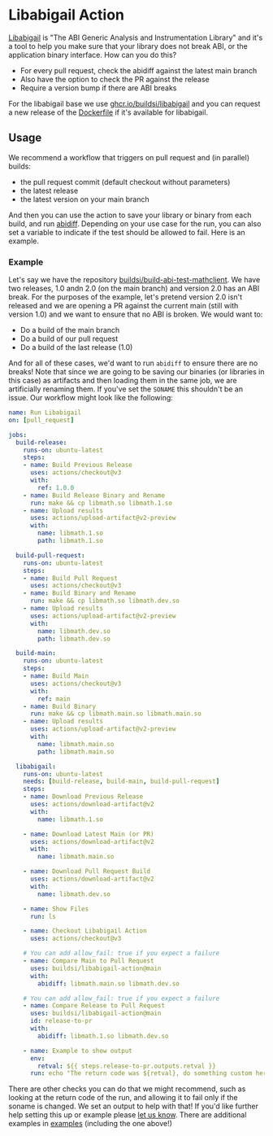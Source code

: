 # Libabigail Action

[Libabigail](https://sourceware.org/libabigail/) is "The ABI Generic Analysis and Instrumentation Library"
and it's a tool to help you make sure that your library does not break ABI, or the application
binary interface. How can you do this?

 - For every pull request, check the abidiff against the latest main branch
 - Also have the option to check the PR against the release
 - Require a version bump if there are ABI breaks
  
For the libabigail base we use [ghcr.io/buildsi/libabigail](https://github.com/buildsi/build-abi-containers/pkgs/container/libabigail)
 and you can request a new release of the [Dockerfile](https://github.com/buildsi/build-abi-containers/blob/main/docker/libabigail/Dockerfile)
 if it's available for libabigail.
 
## Usage

We recommend a workflow that triggers on pull request and (in parallel) builds:

 - the pull request commit (default checkout without parameters)
 - the latest release
 - the latest version on your main branch
 
And then you can use the action to save your library or binary from each build, and run [abidiff](https://sourceware.org/libabigail/manual/abidiff.html).
Depending on your use case for the run, you can also set a variable to indicate if
the test should be allowed to fail. Here is an example.

### Example 

Let's say we have the repository [buildsi/build-abi-test-mathclient](https://github.com/buildsi/build-abi-test-mathclient).
We have two releases, 1.0 andn 2.0 (on the main branch) and version 2.0 has an ABI break. For the purposes
of the example, let's pretend version 2.0 isn't released and we are opening a PR against the current main (still with version 1.0)
and we want to ensure that no ABI is broken. We would want to:

 - Do a build of the main branch
 - Do a build of our pull request
 - Do a build of the last release (1.0)

And for all of these cases, we'd want to run `abidiff` to ensure there are no breaks! Note that since
we are going to be saving our binaries (or libraries in this case) as artifacts and then loading them
in the same job, we are artificially renaming them. If you've set the `SONAME` this shouldn't be an issue.
Our workflow might look like the following:

```yaml
name: Run Libabigail
on: [pull_request]

jobs:
  build-release:
    runs-on: ubuntu-latest
    steps:
    - name: Build Previous Release
      uses: actions/checkout@v3
      with:
        ref: 1.0.0
    - name: Build Release Binary and Rename
      run: make && cp libmath.so libmath.1.so
    - name: Upload results
      uses: actions/upload-artifact@v2-preview
      with:
        name: libmath.1.so
        path: libmath.1.so

  build-pull-request:
    runs-on: ubuntu-latest
    steps:
    - name: Build Pull Request
      uses: actions/checkout@v3
    - name: Build Binary and Rename
      run: make && cp libmath.so libmath.dev.so
    - name: Upload results
      uses: actions/upload-artifact@v2-preview
      with:
        name: libmath.dev.so
        path: libmath.dev.so

  build-main:
    runs-on: ubuntu-latest
    steps:
    - name: Build Main
      uses: actions/checkout@v3
      with:
        ref: main
    - name: Build Binary
      run: make && cp libmath.main.so libmath.main.so
    - name: Upload results
      uses: actions/upload-artifact@v2-preview
      with:
        name: libmath.main.so
        path: libmath.main.so

  libabigail:
    runs-on: ubuntu-latest
    needs: [build-release, build-main, build-pull-request]
    steps:
    - name: Download Previous Release
      uses: actions/download-artifact@v2
      with:
        name: libmath.1.so

    - name: Download Latest Main (or PR)
      uses: actions/download-artifact@v2
      with:
        name: libmath.main.so

    - name: Download Pull Request Build
      uses: actions/download-artifact@v2
      with:
        name: libmath.dev.so

    - name: Show Files
      run: ls

    - name: Checkout Libabigail Action
      uses: actions/checkout@v3

    # You can add allow_fail: true if you expect a failure
    - name: Compare Main to Pull Request
      uses: buildsi/libabigail-action@main
      with: 
        abidiff: libmath.main.so libmath.dev.so

    # You can add allow_fail: true if you expect a failure
    - name: Compare Release to Pull Request
      uses: buildsi/libabigail-action@main
      id: release-to-pr
      with: 
        abidiff: libmath.1.so libmath.dev.so

    - name: Example to show output
      env:
        retval: ${{ steps.release-to-pr.outputs.retval }}
      run: echo "The return code was ${retval}, do something custom here"
```

There are other checks you can do that we might recommend, such as looking at the return
code of the run, and allowing it to fail only if the soname is changed. We set an output
to help with that! If you'd like further help setting this up or example please
[let us know](https://github.com/buildsi/libabigail-action/issues). There are
additional examples in [examples](examples) (including the one above!)
